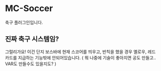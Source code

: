# MC-Soccer
축구 플러그인입니다.

## 진짜 축구 시스템임?
그럴리가요!
이건 단지 보스바에 현재 스코어를 띄우고, 반칙을 했을 경우 옐로우, 레드카드를 지급하는 기능밖에 안되어있습니다.
( 뭐 나중에 기술이 좋아지면 공도 만들고.. VAR도 만들수도 있을지도? )
